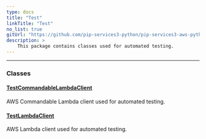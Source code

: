 ```yaml
---
type: docs
title: "Test"
linkTitle: "Test"
no_list: true
gitUrl: "https://github.com/pip-services3-python/pip-services3-aws-python"
description: >
    This package contains classes used for automated testing.
---
```

---

<div class="module-body"> 


### Classes

#### [TestCommandableLambdaClient](test_commandable_lambda_client)
AWS Commandable Lambda client used for automated testing.


#### [TestLambdaClient](test_lambda_client)
AWS Lambda client used for automated testing.


</div>
